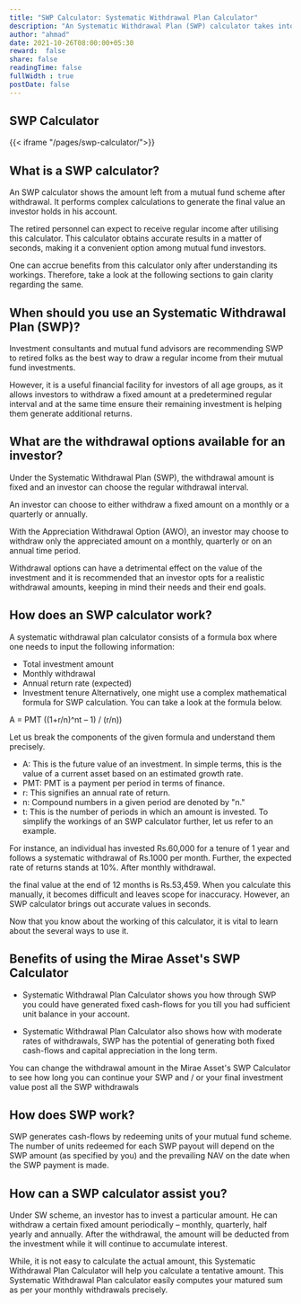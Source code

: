 ```yaml
---
title: "SWP Calculator: Systematic Withdrawal Plan Calculator"
description: "An Systematic Withdrawal Plan (SWP) calculator takes into consideration the returns from your investment to give you the total value of your investment at the end of your SWP tenure."
author: "ahmad"
date: 2021-10-26T08:00:00+05:30
reward:  false
share: false
readingTime: false
fullWidth : true
postDate: false
---
```


## SWP Calculator


{{< iframe "/pages/swp-calculator/">}}

## What is a SWP calculator?
An SWP calculator shows the amount left from a mutual fund scheme after withdrawal. It performs complex calculations to generate the final value an investor holds in his account. 


The retired personnel can expect to receive regular income after utilising this calculator. This calculator obtains accurate results in a matter of seconds, making it a convenient option among mutual fund investors.

One can accrue benefits from this calculator only after understanding its workings. Therefore, take a look at the following sections to gain clarity regarding the same.

## When should you use an Systematic Withdrawal Plan (SWP)?

Investment consultants and mutual fund advisors are recommending SWP to retired folks as the best way to draw a regular income from their mutual fund investments. 


However, it is a useful financial facility for investors of all age groups, as it allows investors to withdraw a fixed amount at a predetermined regular interval and at the same time ensure their remaining investment is helping them generate additional returns.

## What are the withdrawal options available for an investor?

Under the Systematic Withdrawal Plan (SWP), the withdrawal amount is fixed and an investor can choose the regular withdrawal interval.

An investor can choose to either withdraw a fixed amount on a monthly or a quarterly or annually.

With the Appreciation Withdrawal Option (AWO), an investor may choose to withdraw only the appreciated amount on a monthly, quarterly or on an annual time period.

Withdrawal options can have a detrimental effect on the value of the investment and it is recommended that an investor opts for a realistic withdrawal amounts, keeping in mind their needs and their end goals.

## How does an SWP calculator work?

A systematic withdrawal plan calculator consists of a formula box where one needs to input the following information:

- Total investment amount
- Monthly withdrawal
- Annual return rate (expected)
- Investment tenure
Alternatively, one might use a complex mathematical formula for SWP calculation. You can take a look at the formula below.

A = PMT ((1+r/n)^nt – 1) / (r/n))

Let us break the components of the given formula and understand them precisely.

- A: This is the future value of an investment. In simple terms, this is the value of a current asset based on an estimated growth rate. 
- PMT: PMT is a payment per period in terms of finance. 
- r: This signifies an annual rate of return. 
- n: Compound numbers in a given period are denoted by "n."
- t: This is the number of periods in which an amount is invested.
To simplify the workings of an SWP calculator further, let us refer to an example.

For instance, an individual has invested Rs.60,000 for a tenure of 1 year and follows a systematic withdrawal of Rs.1000 per month. Further, the expected rate of returns stands at 10%. After monthly withdrawal.

the final value at the end of 12 months is Rs.53,459. When you calculate this manually, it becomes difficult and leaves scope for inaccuracy. However, an SWP calculator brings out accurate values in seconds. 

Now that you know about the working of this calculator, it is vital to learn about the several ways to use it.

## Benefits of using the Mirae Asset's SWP Calculator

- Systematic Withdrawal Plan Calculator shows you how through SWP you could have generated fixed cash-flows for you till you had sufficient unit balance in your account.

- Systematic Withdrawal Plan Calculator also shows how with moderate rates of withdrawals, SWP has the potential of generating both fixed cash-flows and capital appreciation in the long term. 

You can change the withdrawal amount in the Mirae Asset's SWP Calculator to see how long you can continue your SWP and / or your final investment value post all the SWP withdrawals

## How does SWP work?
SWP generates cash-flows by redeeming units of your mutual fund scheme. The number of units redeemed for each SWP payout will depend on the SWP amount (as specified by you) and the prevailing NAV on the date when the SWP payment is made.


## How can a SWP calculator assist you?
Under SW scheme, an investor has to invest a particular amount. He can withdraw a certain fixed amount periodically – monthly, quarterly, half yearly and annually. After the withdrawal, the amount will be deducted from the investment while it will continue to accumulate interest.

While, it is not easy to calculate the actual amount, this Systematic Withdrawal Plan Calculator will help you calculate a tentative amount. This Systematic Withdrawal Plan calculator easily computes your matured sum as per your monthly withdrawals precisely.